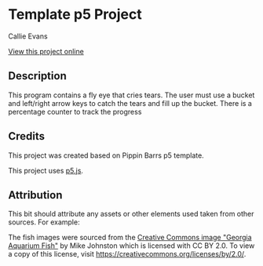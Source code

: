 # Template p5 Project

Callie Evans

[View this project online](URL_FOR_THE_RUNNING_PROJECT)

## Description

This program contains a fly eye that cries tears. The user must use a bucket and left/right arrow keys to catch the tears and fill up the bucket. There is a percentage counter to track the progress

## Credits

This project was created based on Pippin Barrs p5 template.

This project uses [p5.js](https://p5js.org).

## Attribution

This bit should attribute any assets or other elements used taken from other sources. For example:

The fish images were sourced from the [Creative Commons image "Georgia Aquarium Fish"](https://search.creativecommons.org/photos/96f6f770-eac1-488c-8abb-16bee7bcc874) by Mike Johnston which is licensed with CC BY 2.0. To view a copy of this license, visit https://creativecommons.org/licenses/by/2.0/.
